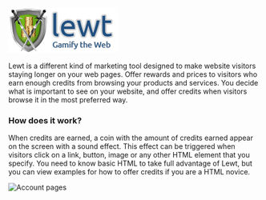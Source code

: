 ![Gamify your website - Offer rewards and prices to loyal visitors and keep them coming back for more.](/public/images/lewt_logo.png "Gamify your website - Offer rewards and prices to loyal visitors and keep them coming back for more.")

Lewt is a different kind of marketing tool designed to make website visitors staying longer on your web pages. Offer rewards and prices to visitors who earn enough credits from browsing your products and services. You decide what is important to see on your website, and offer credits when visitors browse it in the most preferred way. 

### How does it work?

When credits are earned, a coin with the amount of credits earned appear on the screen with a sound effect. This effect can be triggered when visitors click on a link, button, image or any other HTML element that you specify. You need to know basic HTML to take full advantage of Lewt, but you can view examples for how to offer credits if you are a HTML novice.

![Account pages](./public/images/lewt_account.png "Account pages")